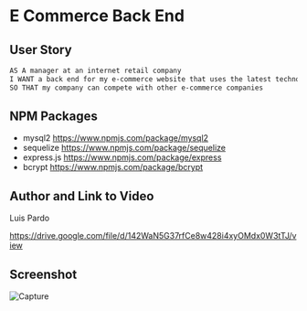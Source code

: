 # E Commerce Back End 


## User Story

```md
AS A manager at an internet retail company
I WANT a back end for my e-commerce website that uses the latest technologies
SO THAT my company can compete with other e-commerce companies
```

## NPM Packages
- mysql2 https://www.npmjs.com/package/mysql2
- sequelize https://www.npmjs.com/package/sequelize
- express.js https://www.npmjs.com/package/express
- bcrypt https://www.npmjs.com/package/bcrypt


## Author and Link to Video

Luis Pardo

https://drive.google.com/file/d/142WaN5G37rfCe8w428i4xyOMdx0W3tTJ/view


## Screenshot

![Capture](https://github.com/kingcaliente/E-commerce/assets/15383027/59cfde3f-a733-4639-995c-4ad72517fd45)

